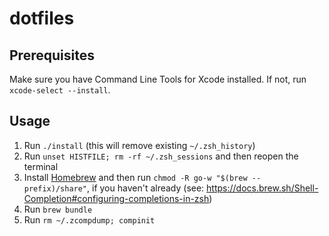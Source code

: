 # dotfiles

## Prerequisites

Make sure you have Command Line Tools for Xcode installed. If not, run `xcode-select --install`.

## Usage

1. Run `./install` (this will remove existing `~/.zsh_history`)
2. Run `unset HISTFILE; rm -rf ~/.zsh_sessions` and then reopen the terminal
3. Install [Homebrew](https://brew.sh/) and then run `chmod -R go-w "$(brew --prefix)/share"`, if you haven't already (see: https://docs.brew.sh/Shell-Completion#configuring-completions-in-zsh)
4. Run `brew bundle`
5. Run `rm ~/.zcompdump; compinit`
